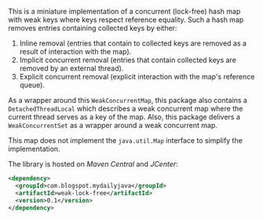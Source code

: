 This is a miniature implementation of a concurrent (lock-free) hash map with weak keys where keys respect reference equality. 
Such a hash map removes entries containing collected keys by either:

1. Inline removal (entries that contain to collected keys are removed as a result of interaction with the map).
2. Implicit concurrent removal (entries that contain collected keys are removed by an external thread).
3. Explicit concurrent removal (explicit interaction with the map's reference queue).

As a wrapper around this `WeakConcurrentMap`, this package also contains a `DetachedThreadLocal` which describes a weak concurrent map where the current thread serves as a key of the map. Also, this package delivers a `WeakConcurrentSet` as a wrapper around a weak concurrent map.

This map does not implement the `java.util.Map` interface to simplify the implementation.

The library is hosted on *Maven Central* and *JCenter*:

```xml
<dependency>
  <groupId>com.blogspot.mydailyjava</groupId>
  <artifactId>weak-lock-free</artifactId>
  <version>0.1</version>
</dependency>
```
